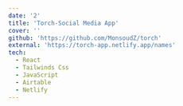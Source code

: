 ```yaml
---
date: '2'
title: 'Torch-Social Media App'
cover: ''
github: 'https://github.com/MonsoudZ/torch'
external: 'https://torch-app.netlify.app/names'
tech:
  - React
  - Tailwinds Css
  - JavaScript
  - Airtable
  - Netlify
---
```

